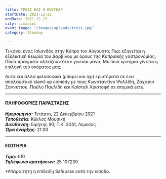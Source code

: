 ```yaml
---
title: ΤΡΕΙΣ ΚΑΙ Η ΚΟΥΓΚΑΡ
startDate: 2021-12-22
endDate: 2021-12-22
city: Limassol
event_image: "/images/uploads/treis.jpg"
category: Standup

---
```

Τι κάνει ένας Ισλανδός στην Κύπρο τον Αύγουστο; Πως εξηγείται η εξελικτική θεωρία του Δαρβίνου με όρους της Κυπριακής γαστρονομίας; Πόσα πράγματα αλλάζουν όταν γίνεσαι μάνα; Με ποιά κριτήρια γίνεται η επιλογή τού ονόματος μας;

Αυτά και άλλα φιλοσοφικά (μπορεί και όχι) ερωτήματα σε ένα απολαυστικό stand-up comedy με τους Κωνσταντίνο Ψυλλίδη, Ζαχαρία Ζαννέττου, Παύλο Παυλίδη και Κρίσταλ Χριστοφή σε ατομικά acts.

***

#### ΠΛΗΡΟΦΟΡΙΕΣ ΠΑΡΑΣΤΑΣΗΣ

**_Ημερομηνία:_** Τετάρτη, 22 Δεκεμβρίου 2021  
**_Τοποθεσία:_** Κύκλος Μουσική  
**_Διεύθυνση:_** Ειρήνης 90, Τ.Κ. 3041, Λεμεσός  
**_Ώρα έναρξης:_** 21:00

***

#### ΕΙΣΙΤΗΡΙΑ

**_Τιμή:_** €10  
**_Τηλέφωνο κρατήσεων:_** 25 107230

\*Απαραίτητη η επίδειξη Safepass κατά την είσοδο.